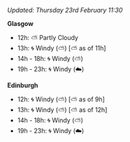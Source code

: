 *Updated: Thursday 23rd February 11:30*

**Glasgow**

* 12h: :partly_sunny: Partly Cloudy
* 13h: :cyclone: Windy (:partly_sunny:) [:partly_sunny: as of 11h]
* 14h - 18h: :cyclone: Windy (:partly_sunny:)
* 19h - 23h: :cyclone: Windy (:cloud:)

**Edinburgh**

* 12h: :cyclone: Windy (:partly_sunny:) [:partly_sunny: as of 9h]
* 13h: :cyclone: Windy (:partly_sunny:) [:partly_sunny: as of 12h]
* 14h - 18h: :cyclone: Windy (:partly_sunny:)
* 19h - 23h: :cyclone: Windy (:cloud:)
